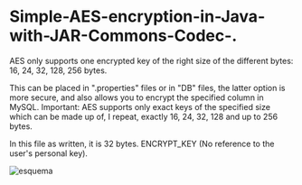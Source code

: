 # Simple-AES-encryption-in-Java-with-JAR-Commons-Codec-.
AES only supports one encrypted key of the right size of the different bytes: 16, 24, 32, 128, 256 bytes.

This can be placed in ".properties" files or in "DB" files, the latter option is more secure, and also allows you to encrypt the specified column in MySQL.
Important: AES supports only exact keys of the specified size which can be made up of, I repeat, exactly 16, 24, 32, 128 and up to 256 bytes.

In this file as written, it is 32 bytes. ENCRYPT_KEY (No reference to the user's personal key).

![esquema](https://user-images.githubusercontent.com/64260560/143505977-2e3d67f5-d9d8-48db-850d-749a0721da8b.png)

